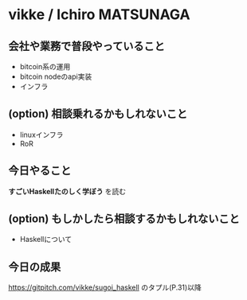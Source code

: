 # vikke / Ichiro MATSUNAGA

## 会社や業務で普段やっていること

* bitcoin系の運用
* bitcoin nodeのapi実装
* インフラ

## (option) 相談乗れるかもしれないこと

* linuxインフラ
* RoR

## 今日やること

**すごいHaskellたのしく学ぼう** を読む

## (option) もしかしたら相談するかもしれないこと

* Haskellについて

## 今日の成果

https://gitpitch.com/vikke/sugoi_haskell のタプル(P.31)以降

